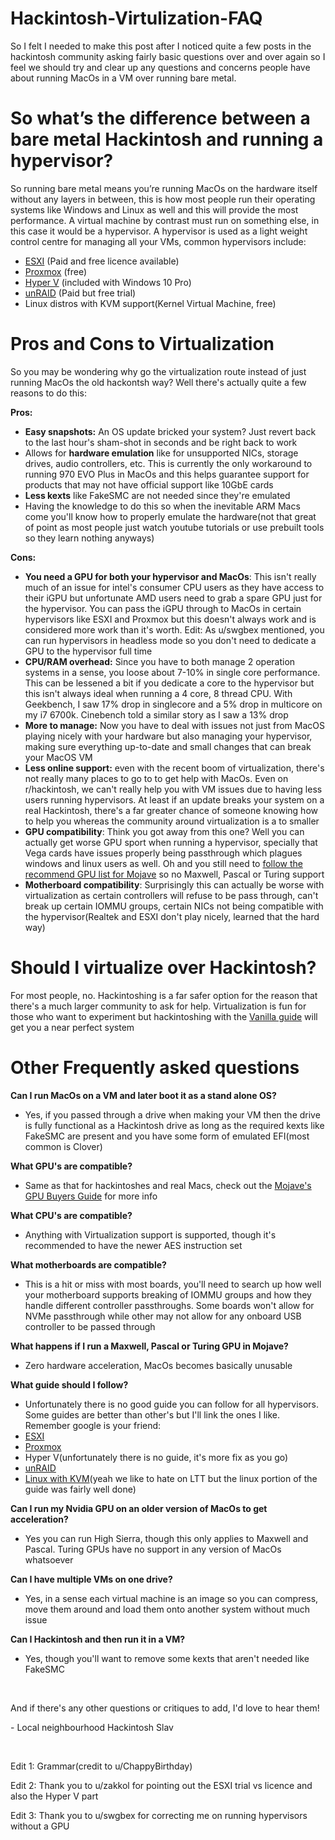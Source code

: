 # Hackintosh-Virtulization-FAQ

So I felt I needed to make this post after I noticed quite a few posts in the hackintosh community asking fairly basic questions over and over again so I feel we should try and clear up any questions and concerns people have about running MacOs in a VM over running bare metal.

# So what’s the difference between a bare metal Hackintosh and running a hypervisor?

So running bare metal means you’re running MacOs on the hardware itself without any layers in between, this is how most people run their operating systems like Windows and Linux as well and this will provide the most performance. A virtual machine by contrast must run on something else, in this case it would be a hypervisor. A hypervisor is used as a light weight control centre for managing all your VMs, common hypervisors include:

* [ESXI](https://www.vmware.com/ca/products/esxi-and-esx.html) (Paid and free licence available)
* [Proxmox](https://www.proxmox.com/en/) (free)
* [Hyper V](https://www.google.com/url?sa=t&rct=j&q=&esrc=s&source=web&cd=2&cad=rja&uact=8&ved=2ahUKEwjZvP26yufhAhVHu54KHRCSCmEQFjABegQIBxAB&url=https%3A%2F%2Fdocs.microsoft.com%2Fen-us%2Fvirtualization%2Fhyper-v-on-windows%2Fabout%2F&usg=AOvVaw2pETdaigCviD-8cQeh1L75) (included with Windows 10 Pro)
* [unRAID](https://unraid.net) (Paid but free trial)
* Linux distros with KVM support(Kernel Virtual Machine, free)

# Pros and Cons to Virtualization

So you may be wondering why go the virtualization route instead of just running MacOs the old hackontsh way? Well there's actually quite a few reasons to do this:

**Pros:**

* **Easy snapshots:** An OS update bricked your system? Just revert back to the last hour's sham-shot in seconds and be right back to work
* Allows for **hardware emulation** like for unsupported NICs, storage drives, audio controllers, etc. This is currently the only workaround to running 970 EVO Plus in MacOs and this helps guarantee support for products that may not have official support like 10GbE cards
* **Less kexts** like FakeSMC are not needed since they're emulated
* Having the knowledge to do this so when the inevitable ARM Macs come you'll know how to properly emulate the hardware(not that great of point as most people just watch youtube tutorials or use prebuilt tools so they learn nothing anyways)

**Cons:**

* **You need a GPU for both your hypervisor and MacOs**: This isn't really much of an issue for intel's consumer CPU users as they have access to their iGPU but unfortunate AMD users need to grab a spare GPU just for the hypervisor. You can pass the iGPU through to MacOs in certain hypervisors like ESXI and Proxmox but this doesn't always work and is considered more work than it's worth. Edit: As u/swgbex mentioned, you can run hypervisors in headless mode so you don't need to dedicate a GPU to the hypervisor full time
* **CPU/RAM overhead:** Since you have to both manage 2 operation systems in a sense, you loose about 7-10% in single core performance. This can be lessened a bit if you dedicate a core to the hypervisor but this isn't always ideal when running a 4 core, 8 thread CPU. With Geekbench, I saw 17% drop in singlecore and a 5% drop in multicore on my i7 6700k. Cinebench told a similar story as I saw a 13% drop
* **More to manage:** Now you have to deal with issues not just from MacOS playing nicely with your hardware but also managing your hypervisor, making sure everything up-to-date and small changes that can break your MacOS VM
* **Less online support:** even with the recent boom of virtualization, there's not really many places to go to to get help with MacOs. Even on r/hackintosh, we can't really help you with VM issues due to having less users running hypervisors. At least if an update breaks your system on a real Hackintosh, there's a far greater chance of someone knowing how to help you whereas the community around virtualization is a to smaller
* **GPU compatibility**: Think you got away from this one? Well you can actually get worse GPU sport when running a hypervisor, specially that Vega cards have issues properly being passthrough which plagues windows and linux users as well. Oh and you still need to [follow the recommend GPU list for Mojave](https://www.reddit.com/r/hackintosh/comments/b91vf5/mojave_gpu_buyers_guide/) so no Maxwell, Pascal or Turing support
* **Motherboard compatibility**: Surprisingly this can actually be worse with virtualization as certain controllers will refuse to be pass through, can't break up certain IOMMU groups, certain NICs not being compatible with the hypervisor(Realtek and ESXI don't play nicely, learned that the hard way)

# Should I virtualize over Hackintosh?

For most people, no. Hackintoshing is a far safer option for the reason that there's a much larger community to ask for help. Virtualization is fun for those who want to experiment but hackintoshing with the [Vanilla guide](https://hackintosh.gitbook.io/-r-hackintosh-vanilla-desktop-guide/) will get you a near perfect system

# Other Frequently asked questions

**Can I run MacOs on a VM and later boot it as a stand alone OS?**

* Yes, if you passed through a drive when making your VM then the drive is fully functional as a Hackintosh drive as long as the required kexts like FakeSMC are present and you have some form of emulated EFI(most common is Clover)

**What GPU's are compatible?**

* Same as that for hackintoshes and real Macs, check out the [Mojave's GPU Buyers Guide](https://www.reddit.com/r/hackintosh/comments/b91vf5/mojave_gpu_buyers_guide/) for more info

**What CPU's are compatible?**

* Anything with Virtualization support is supported, though it's recommended to have the newer AES instruction set

**What motherboards are compatible?**

* This is a hit or miss with most boards, you'll need to search up how well your motherboard supports breaking of IOMMU groups and how they handle different controller passthroughs. Some boards won't allow for NVMe passthrough while other may not allow for any onboard USB controller to be passed through

**What happens if I run a Maxwell, Pascal or Turing GPU in Mojave?**

* Zero hardware acceleration, MacOs becomes basically unusable

**What guide should I follow?**

* Unfortunately there is no good guide you can follow for all hypervisors. Some guides are better than other's but I'll link the ones I like. Remember google is your friend:
* [ESXI](https://www.insanelymac.com/forum/topic/337101-the-almost-definitive-guide-for-installing-macos-1014-mojave-on-esxi-67-wip/)
* [Proxmox](https://www.nicksherlock.com/2018/06/installing-macos-mojave-on-proxmox/)
* Hyper V(unfortunately there is no guide, it's more fix as you go)
* [unRAID](https://www.google.com/url?sa=t&rct=j&q=&esrc=s&source=web&cd=1&cad=rja&uact=8&ved=2ahUKEwjC07PZz-fhAhVUvJ4KHVhFCY4QwqsBMAB6BAgIEAQ&url=https%3A%2F%2Fwww.youtube.com%2Fwatch%3Fv%3DYWT4oOz2VK8&usg=AOvVaw0sqm5Mil0n70adlqxzu3NR)
* [Linux with KVM](https://www.youtube.com/watch?v=ATnpEOo3GJA)(yeah we like to hate on LTT but the linux portion of the guide was fairly well done)

**Can I run my Nvidia GPU on an older version of MacOs to get acceleration?**

* Yes you can run High Sierra, though this only applies to Maxwell and Pascal. Turing GPUs have no support in any version of MacOs whatsoever

**Can I have multiple VMs on one drive?**

* Yes, in a sense each virtual machine is an image so you can compress, move them around and load them onto another system without much issue

**Can I Hackintosh and then run it in a VM?**

* Yes, though you'll want to remove some kexts that aren't needed like FakeSMC

&#x200B;

And if there's any other questions or critiques to add, I'd love to hear them!

\- Local neighbourhood Hackintosh Slav

&#x200B;

Edit 1: Grammar(credit to u/ChappyBirthday)

Edit 2: Thank you to u/zakkol for pointing out the ESXI trial vs licence and also the Hyper V part

Edit 3: Thank you to u/swgbex for correcting me on running hypervisors without a GPU
